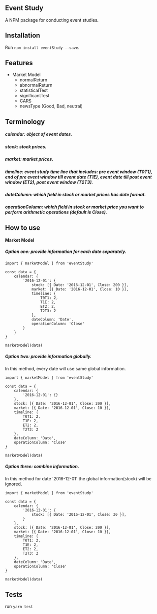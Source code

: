 ## Event Study
A NPM package for conducting event studies.

## Installation
Run `npm install eventStudy --save`.

## Features
* Market Model
    * normalReturn
    * abnormalReturn
    * statisticalTest
    * significantTest
    * CARS
    * newsType (Good, Bad, neutral)
## Terminology
##### calendar: object of event dates.
##### stock: stock prices.
##### market: market prices.
##### timeline: event study time line that includes: pre event window (T0T1), end of pre event window till event date (T1E), event date till post event window (ET2), post event window (T2T3).
##### dateColumn: which field in stock or market prices has date format. 
##### operationColumn: which field in stock or market price you want to perform arithmetic operations (default is Close). 

## How to use
#### Market Model
##### Option one: provide information for each date separately. 
```
import { marketModel } from 'eventStudy'

const data = {
    calendar: {
        '2016-12-01': {
            stock: [{ Date: '2016-12-01', Close: 200 }],
            market: [{ Date: '2016-12-01', Close: 10 }],
            timeline: {
                T0T1: 2,
                T1E: 2,
                ET2: 2,
                T2T3: 2
            },
            dateColumn: 'Date',
            operationColumn: 'Close'
        }
    }
}

marketModel(data)
```
##### Option two: provide information globally.
In this method, every date will use same global information.
```
import { marketModel } from 'eventStudy'

const data = {
    calendar: {
        '2016-12-01': {}
    },
    stock: [{ Date: '2016-12-01', Close: 200 }],
    market: [{ Date: '2016-12-01', Close: 10 }],
    timeline: {
        T0T1: 2,
        T1E: 2,
        ET2: 2,
        T2T3: 2
    },
    dateColumn: 'Date',
    operationColumn: 'Close'
}

marketModel(data)
```
##### Option three: combine information.
In this method for date '2016-12-01' the global information(stock) will be ignored.

```
import { marketModel } from 'eventStudy'

const data = {
    calendar: {
        '2016-12-01': {
            stock: [{ Date: '2016-12-01', Close: 30 }],
        }
    },
    stock: [{ Date: '2016-12-01', Close: 200 }],
    market: [{ Date: '2016-12-01', Close: 10 }],
    timeline: {
        T0T1: 2,
        T1E: 2,
        ET2: 2,
        T2T3: 2
    },
    dateColumn: 'Date',
    operationColumn: 'Close'
}

marketModel(data)
```


## Tests
run `yarn test`
